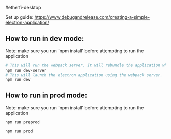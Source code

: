 #etherfi-desktop

Set up guide: https://www.debugandrelease.com/creating-a-simple-electron-application/

## How to run in dev mode: 
Note: make sure you run 'npm install' before attempting to run the application
```bash
# This will run the webpack server. It will rebundle the application when you make front end changes
npm run dev-server 
# This will launch the electron application using the webpack server.
npm run dev
```

## How to run in prod mode: 
Note: make sure you run 'npm install' before attempting to run the application
```bash
npm run preprod

npm run prod

```
